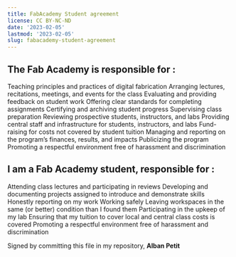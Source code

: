 ```yaml
---
title: FabAcademy Student agreement
license: CC BY-NC-ND
date: '2023-02-05'
lastmod: '2023-02-05'
slug: fabacademy-student-agreement
---
```


## The Fab Academy is responsible for :
Teaching principles and practices of digital fabrication
Arranging lectures, recitations, meetings, and events for the class
Evaluating and providing feedback on student work
Offering clear standards for completing assignments
Certifying and archiving student progress
Supervising class preparation
Reviewing prospective students, instructors, and labs
Providing central staff and infrastructure for students, instructors, and labs
Fund-raising for costs not covered by student tuition
Managing and reporting on the program’s finances, results, and impacts
Publicizing the program
Promoting a respectful environment free of harassment and discrimination

## I am a Fab Academy student, responsible for :
Attending class lectures and participating in reviews
Developing and documenting projects assigned to introduce and demonstrate skills
Honestly reporting on my work
Working safely
Leaving workspaces in the same (or better) condition than I found them
Participating in the upkeep of my lab
Ensuring that my tuition to cover local and central class costs is covered
Promoting a respectful environment free of harassment and discrimination

Signed by committing this file in my repository,
**Alban Petit**